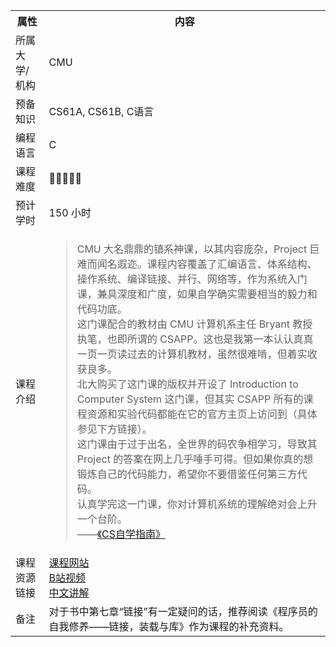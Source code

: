 <table>
  <tr>
    <th>属性</th>
    <th>内容</th>
  </tr>
  <tr>
    <td>所属大学/机构</td>
    <td>CMU</td>
  </tr>
  <tr>
    <td>预备知识</td>
    <td>CS61A, CS61B, C语言</td>
  </tr>
  <tr>
    <td>编程语言</td>
    <td>C</td>
  </tr>
  <tr>
    <td>课程难度</td>
    <td>🌟🌟🌟🌟🌟</td>
  </tr>
  <tr>
    <td>预计学时</td>
    <td>150 小时</td>
  </tr>
  <tr>
    <td>课程介绍</td>
    <td><blockquote>CMU 大名鼎鼎的镇系神课，以其内容庞杂，Project 巨难而闻名遐迩。课程内容覆盖了汇编语言、体系结构、操作系统、编译链接、并行、网络等，作为系统入门课，兼具深度和广度，如果自学确实需要相当的毅力和代码功底。<br>这门课配合的教材由 CMU 计算机系主任 Bryant 教授执笔，也即所谓的 CSAPP。这也是我第一本认认真真一页一页读过去的计算机教材，虽然很难啃，但着实收获良多。<br>北大购买了这门课的版权并开设了 Introduction to Computer System 这门课，但其实 CSAPP 所有的课程资源和实验代码都能在它的官方主页上访问到（具体参见下方链接）。<br>这门课由于过于出名，全世界的码农争相学习，导致其 Project 的答案在网上几乎唾手可得。但如果你真的想锻炼自己的代码能力，希望你不要借鉴任何第三方代码。<br>认真学完这一门课，你对计算机系统的理解绝对会上升一个台阶。<br>——<a href="https://csdiy.wiki/">《CS自学指南》</a></blockquote></td>
  </tr>
  <tr>
    <td>课程资源链接</td>
    <td><a href="http://csapp.cs.cmu.edu/">课程网站</a><br><a href="https://www.bilibili.com/video/BV1iW411d7hd">B站视频</a><br><a href="https://www.bilibili.com/video/BV1cD4y1D7uR">中文讲解</a></td>
  </tr>
  <tr>
    <td>备注</td>
    <td>对于书中第七章“链接”有一定疑问的话，推荐阅读《程序员的自我修养——链接，装载与库》作为课程的补充资料。</td>
  </tr>
</table>

